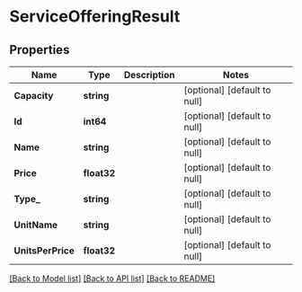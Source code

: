 # ServiceOfferingResult

## Properties
Name | Type | Description | Notes
------------ | ------------- | ------------- | -------------
**Capacity** | **string** |  | [optional] [default to null]
**Id** | **int64** |  | [optional] [default to null]
**Name** | **string** |  | [optional] [default to null]
**Price** | **float32** |  | [optional] [default to null]
**Type_** | **string** |  | [optional] [default to null]
**UnitName** | **string** |  | [optional] [default to null]
**UnitsPerPrice** | **float32** |  | [optional] [default to null]

[[Back to Model list]](../README.md#documentation-for-models) [[Back to API list]](../README.md#documentation-for-api-endpoints) [[Back to README]](../README.md)



